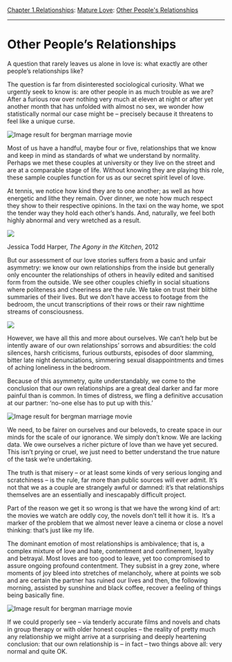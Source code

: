 [Chapter 1.Relationships](https://www.theschooloflife.com/thebookoflife/category/relationships/): [Mature Love](https://www.theschooloflife.com/thebookoflife/category/relationships/mature-love/): [Other People's Relationships](https://www.theschooloflife.com/thebookoflife/other-peoples-relationships/)

* * *

# Other People’s Relationships

A question that rarely leaves us alone in love is: what exactly are other people’s relationships like?

The question is far from disinterested sociological curiosity. What we urgently seek to know is: are other people in as much trouble as we are? After a furious row over nothing very much at eleven at night or after yet another month that has unfolded with almost no sex, we wonder how statistically normal our case might be – precisely because it threatens to feel like a unique curse.

![Image result for bergman marriage movie](https://www.tynesidecinema.co.uk/storage/app/uploads/public/5a6/b3a/e1a/thumb_1172_768x432_0_0_crop.jpg)

Most of us have a handful, maybe four or five, relationships that we know and keep in mind as standards of what we understand by normality. Perhaps we met these couples at university or they live on the street and are at a comparable stage of life. Without knowing they are playing this role, these sample couples function for us as our secret spirit level of love.

At tennis, we notice how kind they are to one another; as well as how energetic and lithe they remain. Over dinner, we note how much respect they show to their respective opinions. In the taxi on the way home, we spot the tender way they hold each other’s hands. And, naturally, we feel both highly abnormal and very wretched as a result.

 ![](https://www.theschooloflife.com/thebookoflife/wp-content/uploads/2017/07/9780714865911-pg-7.jpg)

Jessica Todd Harper, _The Agony in the Kitchen_, 2012

But our assessment of our love stories suffers from a basic and unfair asymmetry: we know our own relationships from the inside but generally only encounter the relationships of others in heavily edited and sanitised form from the outside. We see other couples chiefly in social situations where politeness and cheeriness are the rule. We take on trust their blithe summaries of their lives. But we don’t have access to footage from the bedroom, the uncut transcriptions of their rows or their raw nighttime streams of consciousness.

![](https://www.theschooloflife.com/thebookoflife/wp-content/uploads/2017/09/0uWpXr-2.png)

However, we have all this and more about ourselves. We can’t help but be intently aware of our own relationships’ sorrows and absurdities: the cold silences, harsh criticisms, furious outbursts, episodes of door slamming, bitter late night denunciations, simmering sexual disappointments and times of aching loneliness in the bedroom.

Because of this asymmetry, quite understandably, we come to the conclusion that our own relationships are a great deal darker and far more painful than is common. In times of distress, we fling a definitive accusation at our partner: ‘no-one else has to put up with this.’

![Image result for bergman marriage movie](https://newlinearperspectives.files.wordpress.com/2010/07/scenes_pdp.jpg)

We need, to be fairer on ourselves and our beloveds, to create space in our minds for the scale of our ignorance. We simply don’t know. We are lacking data. We owe ourselves a richer picture of love than we have yet secured. This isn’t prying or cruel, we just need to better understand the true nature of the task we’re undertaking.

The truth is that misery – or at least some kinds of very serious longing and scratchiness – is the rule, far more than public sources will ever admit. It’s not that we as a couple are strangely awful or damned: it’s that relationships themselves are an essentially and inescapably difficult project.

Part of the reason we get it so wrong is that we have the wrong kind of art: the movies we watch are oddly coy, the novels don’t tell it how it is.&nbsp; It’s a marker of the problem that we almost never leave a cinema or close a novel thinking: that’s just like my life.

The dominant emotion of most relationships is ambivalence; that is, a complex mixture of love and hate, contentment and confinement, loyalty and betrayal. Most loves are too good to leave, yet too compromised to assure ongoing profound contentment. They subsist in a grey zone, where moments of joy bleed into stretches of melancholy, where at points we sob and are certain the partner has ruined our lives and then, the following morning, assisted by sunshine and black coffee, recover a feeling of things being basically fine.

![Image result for bergman marriage movie](https://cdn.nybooks.com/wp-content/uploads/2018/01/SCENESFROMAMARRIAGE-PART-VVI2050.jpg)

If we could properly see – via tenderly accurate films and novels and chats in group therapy or with older honest couples – the reality of pretty much any relationship we might arrive at a surprising and deeply heartening conclusion: that our own relationship is – in fact – two things above all: very normal and quite OK.
